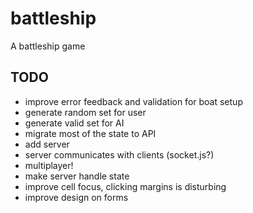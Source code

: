# battleship

A battleship game

## TODO

- improve error feedback and validation for boat setup
- generate random set for user
- generate valid set for AI
- migrate most of the state to API
- add server
- server communicates with clients (socket.js?)
- multiplayer!
- make server handle state
- improve cell focus, clicking margins is disturbing
- improve design on forms
